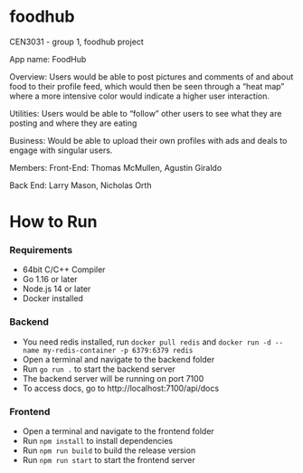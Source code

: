 # foodhub
CEN3031 - group 1, foodhub project 

App name: FoodHub

Overview:
Users would be able to post pictures and comments of and about food to their profile feed, which would then be seen through a “heat map” where a more intensive color would indicate a higher user interaction. 

Utilities: 
Users would be able to “follow” other users to see what they are posting and where they are eating

Business: 
Would be able to upload their own profiles with ads and deals to engage with singular users. 

Members: 
Front-End:
Thomas McMullen, Agustin Giraldo 

Back End: 
Larry Mason, Nicholas Orth


# How to Run

### Requirements
- 64bit C/C++ Compiler
- Go 1.16 or later
- Node.js 14 or later
- Docker installed


### Backend
- You need redis installed, run ```docker pull redis``` and ```docker run -d --name my-redis-container -p 6379:6379 redis```
- Open a terminal and navigate to the backend folder
- Run `go run .` to start the backend server
- The backend server will be running on port 7100
- To access docs, go to http://localhost:7100/api/docs

### Frontend
- Open a terminal and navigate to the frontend folder
- Run `npm install` to install dependencies
- Run `npm run build` to build the release version
- Run `npm run start` to start the frontend server
